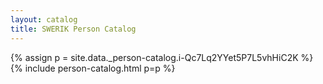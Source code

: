 ```yaml
---
layout: catalog
title: SWERIK Person Catalog
---
```

{% assign p = site.data._person-catalog.i-Qc7Lq2YYet5P7L5vhHiC2K %}
{% include person-catalog.html p=p %}

